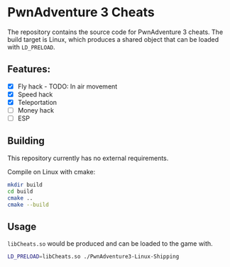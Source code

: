 # PwnAdventure 3 Cheats

The repository contains the source code for PwnAdventure 3 cheats.
The build target is Linux, which produces a shared object that can be loaded with `LD_PRELOAD`.

## Features:

- [x] Fly hack - TODO: In air movement
- [x] Speed hack
- [x] Teleportation
- [ ] Money hack
- [ ] ESP

## Building

This repository currently has no external requirements.

Compile on Linux with cmake:

```bash
mkdir build
cd build
cmake ..
cmake --build
```

## Usage

`libCheats.so` would be produced and can be loaded to the game with.

```bash
LD_PRELOAD=libCheats.so ./PwnAdventure3-Linux-Shipping 
```
